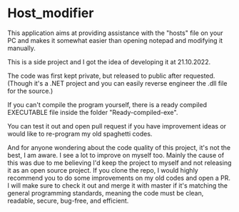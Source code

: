 # Host_modifier

This application aims at providing assistance with the "hosts" file on your PC and makes it somewhat easier than opening notepad and modifying it manually.

This is a side project and I got the idea of developing it at 21.10.2022.

The code was first kept private, but released to public after requested. (Though it's a .NET project and you can easily reverse engineer the .dll file for the source.)

If you can't compile the program yourself, there is a ready compiled EXECUTABLE file inside the folder "Ready-compiled-exe".

You can test it out and open pull request if you have improvement ideas or would like to re-program my old spaghetti codes.

And for anyone wondering about the code quality of this project, it's not the best, I am aware. I see a lot to improve on myself too. Mainly the cause of this was due to me believing I'd keep the project to myself and not releasing it as an open source project. If you clone the repo, I would highly recommend you to do some improvements on my old codes and open a PR. I will make sure to check it out and merge it with master if it's matching the general programming standards, meaning the code must be clean, readable, secure, bug-free, and efficient.
